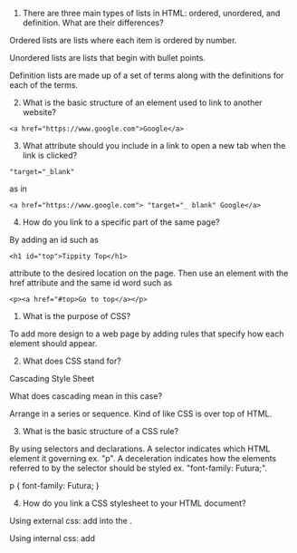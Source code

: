 1. There are three main types of lists in HTML: ordered, unordered, and definition. What are their differences?

Ordered lists are lists where each item is ordered by number.

Unordered lists are lists that begin with bullet points.

Definition lists are made up of a set of terms along with the definitions for each of the terms.

2. What is the basic structure of an element used to link to another website?
```
<a href="https://www.google.com">Google</a>
```

3. What attribute should you include in a link to open a new tab when the link is clicked?

```
"target="_blank"
```
as in
```
<a href="https://www.google.com"> "target="_ blank" Google</a>
```

4. How do you link to a specific part of the same page?

By adding an id such as
```
<h1 id="top">Tippity Top</h1>
```
attribute to the desired location on the page. Then use an <a> element with the href attribute and the same id word such as
```
<p><a href="#top>Go to top</a></p>
```
1. What is the purpose of CSS?

To add more design to a web page by adding rules that specify how each element should appear.

2. What does CSS stand for?

Cascading Style Sheet

  What does cascading mean in this case?

 Arrange in a series or sequence. Kind of like CSS is over top of HTML.

3. What is the basic structure of a CSS rule?

By using selectors and declarations. A selector indicates which HTML element it governing ex. "p". A deceleration indicates how the elements referred to by the selector should be styled ex. "font-family: Futura;".

p {
  font-family: Futura;
}

4. How do you link a CSS stylesheet to your HTML document?

Using external css: add <link href="css/styles.css" type="text/css" rel="stylesheet" /> into the <head>.

Using internal css: add <style type="text/css"> into the <head>.

5. When is it useful to use external stylesheets as opposed to using internal CSS?

External CSS is used to add an outside CSS file into your HTML.

Interal CSS is used inside the HTML document and can only govern that page instead of multiple.

6. Describe what a color hex code is.

It is a six digit color code used to represent the amount of red, green, and blue in a color proceeded by the pound sign #. ex. #ee3e80

7. What are the three parts of an HSL color property?

Hue, Saturation, and lightness.

8. In the world of typeface, what are the three main categories of fonts?
What are the differences between them?

Serif which have extra details on the ends of the main strokes called serifs.

Sans-serif which have straight ends to letters, and appear cleaner.

Monospace which consists of every letter having the same width.

9. When specifying font-size, what are the main three units used?

Weight, style, and stretch.
